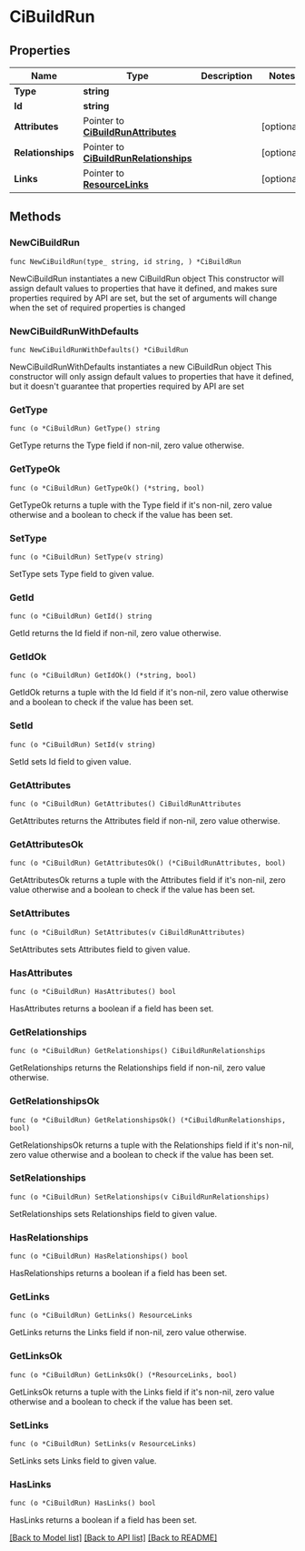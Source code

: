 # CiBuildRun

## Properties

Name | Type | Description | Notes
------------ | ------------- | ------------- | -------------
**Type** | **string** |  | 
**Id** | **string** |  | 
**Attributes** | Pointer to [**CiBuildRunAttributes**](CiBuildRunAttributes.md) |  | [optional] 
**Relationships** | Pointer to [**CiBuildRunRelationships**](CiBuildRunRelationships.md) |  | [optional] 
**Links** | Pointer to [**ResourceLinks**](ResourceLinks.md) |  | [optional] 

## Methods

### NewCiBuildRun

`func NewCiBuildRun(type_ string, id string, ) *CiBuildRun`

NewCiBuildRun instantiates a new CiBuildRun object
This constructor will assign default values to properties that have it defined,
and makes sure properties required by API are set, but the set of arguments
will change when the set of required properties is changed

### NewCiBuildRunWithDefaults

`func NewCiBuildRunWithDefaults() *CiBuildRun`

NewCiBuildRunWithDefaults instantiates a new CiBuildRun object
This constructor will only assign default values to properties that have it defined,
but it doesn't guarantee that properties required by API are set

### GetType

`func (o *CiBuildRun) GetType() string`

GetType returns the Type field if non-nil, zero value otherwise.

### GetTypeOk

`func (o *CiBuildRun) GetTypeOk() (*string, bool)`

GetTypeOk returns a tuple with the Type field if it's non-nil, zero value otherwise
and a boolean to check if the value has been set.

### SetType

`func (o *CiBuildRun) SetType(v string)`

SetType sets Type field to given value.


### GetId

`func (o *CiBuildRun) GetId() string`

GetId returns the Id field if non-nil, zero value otherwise.

### GetIdOk

`func (o *CiBuildRun) GetIdOk() (*string, bool)`

GetIdOk returns a tuple with the Id field if it's non-nil, zero value otherwise
and a boolean to check if the value has been set.

### SetId

`func (o *CiBuildRun) SetId(v string)`

SetId sets Id field to given value.


### GetAttributes

`func (o *CiBuildRun) GetAttributes() CiBuildRunAttributes`

GetAttributes returns the Attributes field if non-nil, zero value otherwise.

### GetAttributesOk

`func (o *CiBuildRun) GetAttributesOk() (*CiBuildRunAttributes, bool)`

GetAttributesOk returns a tuple with the Attributes field if it's non-nil, zero value otherwise
and a boolean to check if the value has been set.

### SetAttributes

`func (o *CiBuildRun) SetAttributes(v CiBuildRunAttributes)`

SetAttributes sets Attributes field to given value.

### HasAttributes

`func (o *CiBuildRun) HasAttributes() bool`

HasAttributes returns a boolean if a field has been set.

### GetRelationships

`func (o *CiBuildRun) GetRelationships() CiBuildRunRelationships`

GetRelationships returns the Relationships field if non-nil, zero value otherwise.

### GetRelationshipsOk

`func (o *CiBuildRun) GetRelationshipsOk() (*CiBuildRunRelationships, bool)`

GetRelationshipsOk returns a tuple with the Relationships field if it's non-nil, zero value otherwise
and a boolean to check if the value has been set.

### SetRelationships

`func (o *CiBuildRun) SetRelationships(v CiBuildRunRelationships)`

SetRelationships sets Relationships field to given value.

### HasRelationships

`func (o *CiBuildRun) HasRelationships() bool`

HasRelationships returns a boolean if a field has been set.

### GetLinks

`func (o *CiBuildRun) GetLinks() ResourceLinks`

GetLinks returns the Links field if non-nil, zero value otherwise.

### GetLinksOk

`func (o *CiBuildRun) GetLinksOk() (*ResourceLinks, bool)`

GetLinksOk returns a tuple with the Links field if it's non-nil, zero value otherwise
and a boolean to check if the value has been set.

### SetLinks

`func (o *CiBuildRun) SetLinks(v ResourceLinks)`

SetLinks sets Links field to given value.

### HasLinks

`func (o *CiBuildRun) HasLinks() bool`

HasLinks returns a boolean if a field has been set.


[[Back to Model list]](../README.md#documentation-for-models) [[Back to API list]](../README.md#documentation-for-api-endpoints) [[Back to README]](../README.md)


